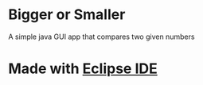 # Bigger or Smaller
A simple java GUI app that compares two given numbers

# Made with [Eclipse IDE](https://www.eclipse.org/ide/)
